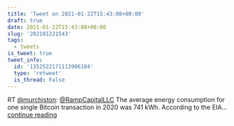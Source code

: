 ```yaml
---
title: 'Tweet on 2021-01-22T15:43:08+00:00'
draft: true
date: 2021-01-22T15:43:08+00:00
slug: '202101221543'
tags:
  - tweets
is_tweet: true
tweet_info:
  id: '1352522171113906184'
  type: 'retweet'
  is_thread: False
---
```




RT [@murchiston](https://x.com/murchiston): [@RampCapitalLLC](https://x.com/RampCapitalLLC) The average energy consumption for one single Bitcoin transaction in 2020 was 741 kWh. According to the EIA… [continue reading](https://x.com/sytelus/status/1352522171113906184)
